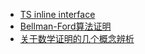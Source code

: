 - [TS inline interface](/ts-inline-interface/)
- [Bellman-Ford算法证明](/bellman-ford-proof/)
- [关于数学证明的几个概念辨析](/math-proof-concepts/)